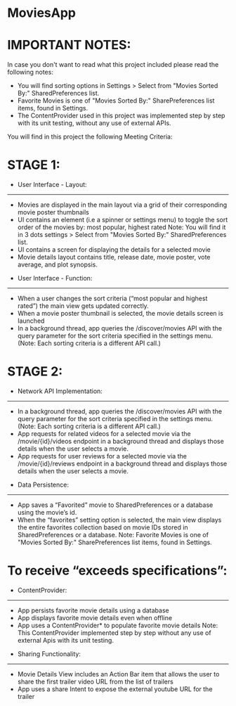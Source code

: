 # MoviesApp


# IMPORTANT NOTES:
In case you don't want to read what this project included please read the following notes:
- You will find sorting options in Settings > Select from "Movies Sorted By:" SharedPreferences list.
- Favorite Movies is one of "Movies Sorted By:" SharePreferences list items, found in Settings.
- The ContentProvider used in this project was implemented step by step with its unit testing, without any use of external APIs.



You will find in this project the following Meeting Criteria:

# STAGE 1:

* User Interface - Layout:
---------------------------
- Movies are displayed in the main layout via a grid of their corresponding movie poster thumbnails
- UI contains an element (i.e a spinner or settings menu) to toggle the sort order of the movies by: most popular, highest rated
Note: You will find it in 3 dots settings > Select from "Movies Sorted By:" SharedPreferences list.
- UI contains a screen for displaying the details for a selected movie
- Movie details layout contains title, release date, movie poster, vote average, and plot synopsis. 

* User Interface - Function:
---------------------------
- When a user changes the sort criteria (“most popular and highest rated”) the main view gets updated correctly.
- When a movie poster thumbnail is selected, the movie details screen is launched
- In a background thread, app queries the /discover/movies API with the query parameter for the sort criteria specified in the settings menu. (Note: Each sorting criteria is a different API call.)



# STAGE 2:

* Network API Implementation:
------------------------------
- In a background thread, app queries the /discover/movies API with the query parameter for the sort criteria specified in the settings menu. (Note: Each sorting criteria is a different API call.)
- App requests for related videos for a selected movie via the /movie/{id}/videos endpoint in a background thread and displays those details when the user selects a movie. 
- App requests for user reviews for a selected movie via the /movie/{id}/reviews endpoint in a background thread and displays those details when the user selects a movie.

* Data Persistence:
--------------------
- App saves a “Favorited” movie to SharedPreferences or a database using the movie’s id.
- When the “favorites” setting option is selected, the main view displays the entire favorites collection based on movie IDs stored in SharedPreferences or a database.
Note: Favorite Movies is one of "Movies Sorted By:" SharePreferences list items, found in Settings.


# To receive “exceeds specifications”:

* ContentProvider:
-------------------
- App persists favorite movie details using a database
- App displays favorite movie details even when offline
- App uses a ContentProvider* to populate favorite movie details
Note: This ContentProvider implemented step by step without any use of external Apis with its unit testing.


* Sharing Functionality:
-------------------------
- Movie Details View includes an Action Bar item that allows the user to share the first trailer video URL from the list of trailers
- App uses a share Intent to expose the external youtube URL for the trailer

